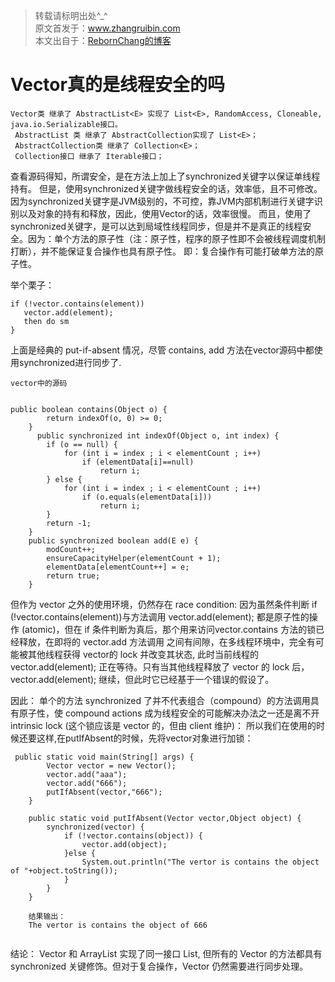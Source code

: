  <blockquote>
转载请标明出处^_^<br> 原文首发于：<a href="http://www.zhangruibin.com" rel="nofollow" target="_blank">www.zhangruibin.com</a><br> 本文出自于：<a href="http://www.zhangruibin.com" rel="nofollow" target="_blank">RebornChang的博客</a>
</blockquote>

# Vector真的是线程安全的吗
 ```
 Vector类 继承了 AbstractList<E> 实现了 List<E>, RandomAccess, Cloneable, java.io.Serializable接口。
  AbstractList 类 继承了 AbstractCollection实现了 List<E>；
  AbstractCollection类 继承了 Collection<E>；
  Collection接口 继承了 Iterable接口；
 
 ```
 查看源码得知，所谓安全，是在方法上加上了synchronized关键字以保证单线程持有。
  但是，使用synchronized关键字做线程安全的话，效率低，且不可修改。因为synchronized关键字是JVM级别的，不可控，靠JVM内部机制进行关键字识别以及对象的持有和释放，因此，使用Vector的话，效率很慢。
 而且，使用了synchronized关键字，是可以达到局域性线程同步，但是并不是真正的线程安全。因为：单个方法的原子性（注：原子性，程序的原子性即不会被线程调度机制打断），并不能保证复合操作也具有原子性。
 即：复合操作有可能打破单方法的原子性。
 
 举个栗子：
 ```
 if (!vector.contains(element)) 
    vector.add(element); 
    then do sm
}
 ```
上面是经典的 put-if-absent 情况，尽管 contains, add 方法在vector源码中都使用synchronized进行同步了.
```
vector中的源码


public boolean contains(Object o) {
        return indexOf(o, 0) >= 0;
    }
      public synchronized int indexOf(Object o, int index) {
        if (o == null) {
            for (int i = index ; i < elementCount ; i++)
                if (elementData[i]==null)
                    return i;
        } else {
            for (int i = index ; i < elementCount ; i++)
                if (o.equals(elementData[i]))
                    return i;
        }
        return -1;
    }
    public synchronized boolean add(E e) {
        modCount++;
        ensureCapacityHelper(elementCount + 1);
        elementData[elementCount++] = e;
        return true;
    }
```
但作为 vector 之外的使用环境，仍然存在  race condition: 因为虽然条件判断 if (!vector.contains(element))与方法调用 vector.add(element);  都是原子性的操作 (atomic)，但在 if 条件判断为真后，那个用来访问vector.contains 方法的锁已经释放，在即将的 vector.add 方法调用 之间有间隙，在多线程环境中，完全有可能被其他线程获得 vector的 lock 并改变其状态, 此时当前线程的vector.add(element);  正在等待。只有当其他线程释放了 vector 的 lock 后，vector.add(element); 继续，但此时它已经基于一个错误的假设了。

因此：
单个的方法 synchronized 了并不代表组合（compound）的方法调用具有原子性，使 compound actions  成为线程安全的可能解决办法之一还是离不开intrinsic lock (这个锁应该是 vector 的，但由 client 维护)：
所以我们在使用的时候还要这样,在putIfAbsent的时候，先将vector对象进行加锁：
```
 public static void main(String[] args) {
        Vector vector = new Vector();
        vector.add("aaa");
        vector.add("666");
        putIfAbsent(vector,"666");
    }

    public static void putIfAbsent(Vector vector,Object object) {
        synchronized(vector) {
            if (!vector.contains(object)) {
                vector.add(object);
            }else {
                System.out.println("The vertor is contains the object of "+object.toString());
            }
        }
    }
    
    结果输出：
    The vertor is contains the object of 666
    
```
 结论：
 Vector 和 ArrayList 实现了同一接口 List, 但所有的 Vector 的方法都具有 synchronized 关键修饰。但对于复合操作，Vector 仍然需要进行同步处理。